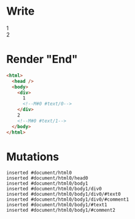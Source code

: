 # Write
  <div>1<!M#0 #text/0></div>2<!M#0 #text/1>


# Render "End"
```html
<html>
  <head />
  <body>
    <div>
      1
      <!--M#0 #text/0-->
    </div>
    2
    <!--M#0 #text/1-->
  </body>
</html>
```

# Mutations
```
inserted #document/html0
inserted #document/html0/head0
inserted #document/html0/body1
inserted #document/html0/body1/div0
inserted #document/html0/body1/div0/#text0
inserted #document/html0/body1/div0/#comment1
inserted #document/html0/body1/#text1
inserted #document/html0/body1/#comment2
```